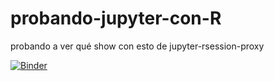 # probando-jupyter-con-R
probando a ver qué show con esto de jupyter-rsession-proxy


[![Binder](https://mybinder.org/badge_logo.svg)](https://mybinder.org/v2/gh/Chekos/probando-jupyter-con-r/master?urlpath=lab)
